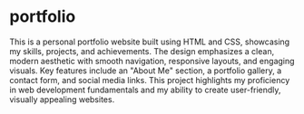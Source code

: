 # portfolio
This is a personal portfolio website built using HTML and CSS, showcasing my skills, projects, and achievements. The design emphasizes a clean, modern aesthetic with smooth navigation, responsive layouts, and engaging visuals. Key features include an "About Me" section, a portfolio gallery, a contact form, and social media links. This project highlights my proficiency in web development fundamentals and my ability to create user-friendly, visually appealing websites.
